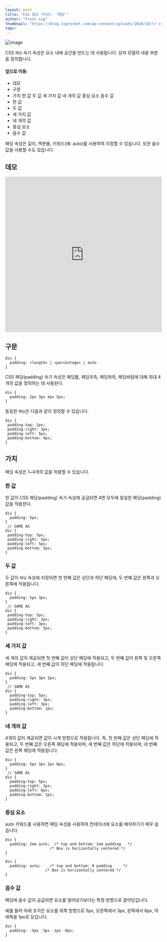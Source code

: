 ```yaml
---
layout: post
title: "CSS 참조 가이드: '패딩'"
author: "Front Log"
thumbnail: "https://blog.logrocket.com/wp-content/uploads/2020/10/lr-css-reference-guide-padding-nocdn.png"
tags: 
---
```



![image](https://i1.wp.com/blog.logrocket.com/wp-content/uploads/2020/10/lr-css-reference-guide-padding-nocdn.png?fit=730%2C487&ssl=1)

CSS `패딩` 속기 속성은 요소 내에 공간을 만드는 데 사용됩니다. 상자 모델의 내용 부분을 정의합니다.

#### 앞으로 이동:

- 데모
- 구문
- 가치
한 값
두 값
세 가지 값
네 개의 값
중심 요소
음수 값
- 한 값
- 두 값
- 세 가지 값
- 네 개의 값
- 중심 요소
- 음수 값

패딩 속성은 길이, 백분율, 키워드(예: auto)를 사용하여 지정할 수 있습니다. 또한 음수 값을 사용할 수도 있습니다.

## 데모

<div class="cp_embed_wrapper"><iframe allowfullscreen="true" allowpaymentrequest="true" allowtransparency="true" class="cp_embed_iframe " frameborder="0" height="500" width="100%" name="cp_embed_1" scrolling="no" src="https://codepen.io/kaperskyguru/embed/JjKXpKy?height=500&amp;theme-id=dark&amp;default-tab=css%2Cresult&amp;user=kaperskyguru&amp;slug-hash=JjKXpKy&amp;pen-title=CSS%20Padding%20Example&amp;name=cp_embed_1" style="width: 100%; overflow:hidden; display:block;" title="CSS Padding Example" loading="lazy" id="cp_embed_JjKXpKy"></iframe></div>

## 구문

```undefined
div {
  padding: <length> | <percentage> | auto
}
```

CSS 패딩(padding) 속기 속성은 패딩톱, 패딩우측, 패딩좌측, 패딩바텀에 대해 최대 4개의 값을 정의하는 데 사용된다.

```undefined
div {
  padding: 2px 3px 4px 5px;
}
```

동등한 `패딩`은 다음과 같이 정의할 수 있습니다.

```undefined
div {
 padding-top: 2px;
 padding-right: 3px;
 padding-left: 5px;
 padding-bottom: 4px;
}
```

## 가치

패딩 속성은 1~4개의 값을 허용할 수 있습니다.

### 한 값

한 값이 CSS 패딩(padding) 속기 속성에 공급되면 4면 모두에 동일한 패딩(padding) 값을 적용한다.

```undefined
div {
  padding: 5px;
}
 // SAME AS
div {
 padding-top: 5px;
 padding-right: 5px;
 padding-left: 5px;
 padding-bottom: 5px;
}
```

### 두 값

두 값이 `패딩` 속성에 지정되면 첫 번째 값은 상단과 하단 패딩에, 두 번째 값은 왼쪽과 오른쪽에 적용됩니다.

```undefined
div {
  padding: 5px 3px;
}
 // SAME AS
div {
 padding-top: 5px;
 padding-right: 3px;
 padding-left: 3px;
 padding-bottom: 5px;
}
```

### 세 가지 값

세 개의 값이 제공되면 첫 번째 값이 상단 패딩에 적용되고, 두 번째 값이 왼쪽 및 오른쪽 패딩에 적용되고, 세 번째 값이 하단 패딩에 적용됩니다.

```undefined
div {
  padding: 5px 3px 1px;
}
 // SAME AS
div {
  padding-top: 5px;
  padding-right: 3px;
  padding-left: 3px;
  padding-bottom: 1px;
}
```

### 네 개의 값

4개의 값이 제공되면 값이 시계 방향으로 적용됩니다. 즉, 첫 번째 값은 상단 패딩에 적용되고, 두 번째 값은 오른쪽 패딩에 적용되며, 세 번째 값은 하단에 적용되며, 네 번째 값은 왼쪽 패딩에 적용됩니다.

```undefined
div {
  padding: 5px 3px 1px 6px;
}
 // SAME AS
div {
  padding-top: 5px;
  padding-right: 3px;
  padding-left: 6px;
  padding-bottom: 1px;
}
```

### 중심 요소

auto 키워드를 사용하면 패딩 속성을 사용하여 컨테이너에 요소를 배치하기가 매우 쉽습니다.

```undefined
div {
  padding: 2em auto;  /* top and bottom: 2em padding   */
                    /* Box is horizontally centered */
}

div {
  padding: auto;    /* top and bottom: 0 padding     */
                  /* Box is horizontally centered */
}
```

### 음수 값

패딩에 음수 값이 공급되면 요소를 밀어넣기보다는 특정 방향으로 끌어당깁니다.

예를 들어 아래 조각은 요소를 위쪽 방향으로 5px, 오른쪽에서 3px, 왼쪽에서 6px, 아래쪽을 1px로 당깁니다.

```undefined
div {
  padding: -5px -3px -1px -6px;
}
```